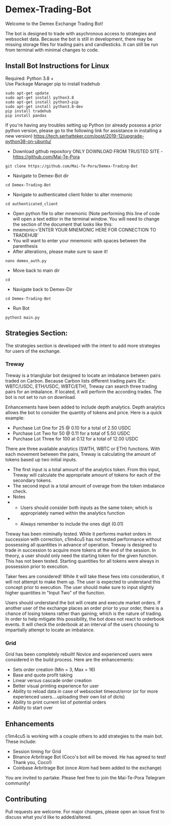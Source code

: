 # Demex-Trading-Bot

Welcome to the Demex Exchange Trading Bot!

The bot is designed to trade with asychronous access to strategies and websocket data. Because the bot is still in development, there may be missing storage files for trading pairs and candlesticks.  It can still be run from terminal with minimal changes to code.

## Install Bot Instructions for Linux
Required: Python 3.8 + <br>
Use Package Manager pip to install tradehub
```
sudo apt-get update 
sudo apt-get install python3.8
sudo apt-get install python3-pip
sudo apt-get install python3.8-dev
pip install tradehub
pip install pandas
```

If you're having any troubles setting up Python (or already possess a prior python version, please go to the following link for assistance in installing a new version)
https://tech.serhatteker.com/post/2019-12/upgrade-python38-on-ubuntu/


- Download github repository
ONLY DOWNLOAD FROM TRUSTED SITE - https://github.com/Mai-Te-Pora
```
git clone https://github.com/Mai-Te-Pora/Demex-Trading-Bot
```

- Navigate to Demex-Bot dir
```
cd Demex-Trading-Bot
```

- Navigate to authenticated client folder to alter mnemonic
```
cd authenticated_client
```

- Open python file to alter mnemonic (Note performing this line of code will open a text editor in the terminal window. You will need to change the section of the document that looks like this:
 - mnemonic='ENTER YOUR MNEMONIC HERE FOR CONNECTION TO TRADEHUB'
 - You will want to enter your mnemonic with spaces between the parenthesis
 - After alterations, please make sure to save it!<br>
```
nano demex_auth.py
```

- Move back to main dir
```
cd
```
- Navigate back to Demex-Dir
```
cd Demex-Trading-Bot
```

- Run Bot
```
python3 main.py
```

## Strategies Section:
The strategies section is developed with the intent to add more strategies for users of the exchange.<br>

### Treway
Treway is a trianglular bot designed to locate an imbalance between pairs traded on Carbon. Because Carbon lists different trading pairs (Ex: WBTC/USDC, ETH/USDC, WBTC/ETH), Treway can search three trading pairs for an imbalance. If located, it will perform the according trades. The bot is not set to run on download. 

Enhancements have been added to include depth analytics. Depth analytics allows the bot to consider the quantity of tokens and price. Here is a quick example:

- Purchase Lot One for 25 @ 0.10 for a total of 2.50 USDC
- Purchase Lot Two for 50 @ 0.11 for a total of 5.50 USDC
- Purchase Lot Three for 100 at 0.12 for a total of 12.00 USDC

There are three available analytics (SWTH, WBTC or ETH) functions. With each movement between the pairs, Treway is calculating the amount of tokens based up two initial inputs. 

- The first input is a total amount of the analytics token. From this input, Treway will calculate the appropriate amount of tokens for each of the secondary tokens.
- The second input is a total amount of overage from the token imbalance check. 
- Notes
- - Users should consider both inputs as the same token; which is appropriately named within the analytics function 
- - Always remember to include the ones digit (0.01)

Treway has been miminally tested. While it performs market orders in succession with correction, c1im4cu5 has not tested performance without possessing all quantities in advance of operation. Treway is designed to trade in succession to acquire more tokens at the end of the session. In theory, a user should only need the starting token for the given function. This has not been tested. Starting quantities for all tokens were always in possession prior to execution.

Taker fees are considered! While it will take these fees into consideration, it will not attempt to make them up. The user is expected to understand this concept prior to execution. The user should make sure to input slightly higher quantities in "Input Two" of the function.

Users should understand the bot will create and execute market orders. If another user of the exchange places an order prior to your order, there is a chance of losing tokens rather than gaining; which is the nature of trading. In order to help mitigate this possibility, the bot does not react to orderbook events. It will check the orderbook at an interval of the users choosing to impartially attempt to locate an imbalance.

### Grid
Grid has been completely rebuilt! Novice and experienced users were considered in the build process. Here are the enhancements:
- Sets order creation (Min = 3, Max = 16)
- Base and quote profit taking
- Linear versus cascade order creation
- Better visual printing experience for user
- Ability to reload data in case of websocket timeout/error (or for more experienced users....uploading their own list of dicts)
- Ability to print current list of potential orders
- Ability to start over

## Enhancements
c1im4cu5 is working with a couple others to add strategies to the main bot. These include:
- Session timing for Grid
- Binance Arbritrage Bot (Coco's bot will be moved. He has agreed to test! Thank you, Coco!)
- Coinbase Arbritrage Bot (once Atom had been added to the exchange)

You are invited to partake. Please feel free to join the Mai-Te-Pora Telegram community!

## Contributing
Pull requests are welcome. For major changes, please open an issue first to discuss what you'd like to added/altered.
